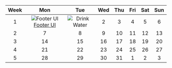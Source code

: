 |Week|Mon|Tue|Wed|Thu|Fri|Sat|Sun|
|:-:|:-:|:-:|:-:|:-:|:-:|:-:|:-:|
|1|![Footer UI](https://icodethis.com/images/projects/footer_ui.png)[Footer UI](https://www.icodethis.com/submissions/13220)|![Drink Water](<img src="https://i.ibb.co/g4HcR4q/Screenshot-2023-05-29-at-22-12-07.png" width="100" height="200">)|2|3|4|5|6|
|2|7|8|9|10|11|12|13|
|3|14|15|16|17|18|19|20|
|4|21|22|23|24|25|26|27|
|5|28|29|30|31|1|2|3|